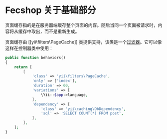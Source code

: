 Fecshop 关于基础部分
====================


页面缓存指的是在服务器端缓存整个页面的内容。随后当同一个页面被请求时，内容将从缓存中取出，而不是重新生成。

页面缓存由 [[yii\filters\PageCache]] 类提供支持，该类是一个[过滤器](structure-filters.md)。它可以像这样在控制器类中使用：

```php
public function behaviors()
{
    return [
        [
            'class' => 'yii\filters\PageCache',
            'only' => ['index'],
            'duration' => 60,
            'variations' => [
                \Yii::$app->language,
            ],
            'dependency' => [
                'class' => 'yii\caching\DbDependency',
                'sql' => 'SELECT COUNT(*) FROM post',
            ],
        ],
    ];
}
```